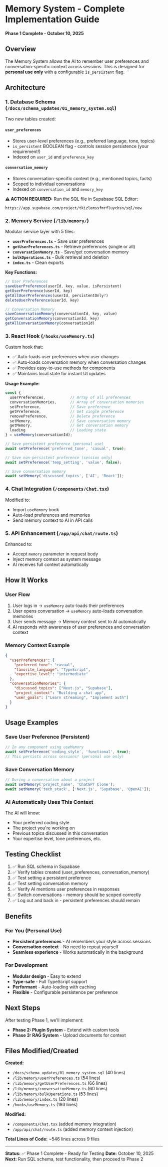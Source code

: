 # Memory System - Complete Implementation Guide

**Phase 1 Complete - October 10, 2025**

## Overview

The Memory System allows the AI to remember user preferences and conversation-specific context across sessions. This is designed for **personal use only** with a configurable `is_persistent` flag.

## Architecture

### 1. Database Schema (`/docs/schema_updates/01_memory_system.sql`)

Two new tables created:

#### `user_preferences`

- Stores user-level preferences (e.g., preferred language, tone, topics)
- `is_persistent` BOOLEAN flag - controls session persistence (your requirement!)
- Indexed on `user_id` and `preference_key`

#### `conversation_memory`

- Stores conversation-specific context (e.g., mentioned topics, facts)
- Scoped to individual conversations
- Indexed on `conversation_id` and `memory_key`

**⚠️ ACTION REQUIRED:** Run the SQL file in Supabase SQL Editor:

```text
https://app.supabase.com/project/tkizlemssfmrfluychsn/sql/new
```

### 2. Memory Service (`/lib/memory/`)

Modular service layer with 5 files:

- **`userPreferences.ts`** - Save user preferences
- **`getUserPreferences.ts`** - Retrieve preferences (single or all)
- **`conversationMemory.ts`** - Save/get conversation memory
- **`bulkOperations.ts`** - Bulk retrieval and deletion
- **`index.ts`** - Clean exports

**Key Functions:**

```typescript
// User Preferences
saveUserPreference(userId, key, value, isPersistent)
getUserPreference(userId, key)
getAllUserPreferences(userId, persistentOnly?)
deleteUserPreference(userId, key)

// Conversation Memory
saveConversationMemory(conversationId, key, value)
getConversationMemory(conversationId, key)
getAllConversationMemory(conversationId)
```

### 3. React Hook (`/hooks/useMemory.ts`)

Custom hook that:

- ✅ Auto-loads user preferences when user changes
- ✅ Auto-loads conversation memory when conversation changes
- ✅ Provides easy-to-use methods for components
- ✅ Maintains local state for instant UI updates

**Usage Example:**

```typescript
const { 
  userPreferences,           // Array of all preferences
  conversationMemories,      // Array of conversation memories
  setPreference,             // Save preference
  getPreference,             // Get single preference
  removePreference,          // Delete preference
  setMemory,                 // Save conversation memory
  getMemory,                 // Get conversation memory
  loading                    // Loading state
} = useMemory(conversationId);

// Save persistent preference (personal use)
await setPreference('preferred_tone', 'casual', true);

// Save non-persistent preference (session only)
await setPreference('temp_setting', 'value', false);

// Save conversation memory
await setMemory('discussed_topics', ['AI', 'React']);
```

### 4. Chat Integration (`/components/Chat.tsx`)

Modified to:

- Import `useMemory` hook
- Auto-load preferences and memories
- Send memory context to AI in API calls

### 5. API Enhancement (`/app/api/chat/route.ts`)

Enhanced to:

- Accept `memory` parameter in request body
- Inject memory context as system message
- AI receives full context automatically

## How It Works

### User Flow

1. User logs in → `useMemory` auto-loads their preferences
2. User opens conversation → `useMemory` auto-loads conversation memories
3. User sends message → Memory context sent to AI automatically
4. AI responds with awareness of user preferences and conversation context

### Memory Context Example

```json
{
  "userPreferences": {
    "preferred_tone": "casual",
    "favorite_language": "TypeScript",
    "expertise_level": "intermediate"
  },
  "conversationMemories": {
    "discussed_topics": ["Next.js", "Supabase"],
    "project_context": "Building a chat app",
    "user_goals": ["Learn streaming", "Implement auth"]
  }
}
```

## Usage Examples

### Save User Preference (Persistent)

```typescript
// In any component using useMemory
await setPreference('coding_style', 'functional', true);
// This persists across sessions! (personal use only)
```

### Save Conversation Memory

```typescript
// During a conversation about a project
await setMemory('project_name', 'ChatGPT Clone');
await setMemory('tech_stack', ['Next.js', 'Supabase', 'OpenAI']);
```

### AI Automatically Uses This Context

The AI will know:

- Your preferred coding style
- The project you're working on
- Previous topics discussed in this conversation
- Your expertise level, tone preferences, etc.

## Testing Checklist

1. ✅ Run SQL schema in Supabase
2. ✅ Verify tables created (user_preferences, conversation_memory)
3. ✅ Test setting a persistent preference
4. ✅ Test setting conversation memory
5. ✅ Verify AI mentions user preferences in responses
6. ✅ Switch conversations - memory should be scoped correctly
7. ✅ Log out and back in - persistent preferences should remain

## Benefits

### For You (Personal Use)

- **Persistent preferences** - AI remembers your style across sessions
- **Conversation context** - No need to repeat yourself
- **Seamless experience** - Works automatically in the background

### For Development

- **Modular design** - Easy to extend
- **Type-safe** - Full TypeScript support
- **Performant** - Auto-loading with caching
- **Flexible** - Configurable persistence per preference

## Next Steps

After testing Phase 1, we'll implement:

- **Phase 2: Plugin System** - Extend with custom tools
- **Phase 3: RAG System** - Upload documents for context

## Files Modified/Created

**Created:**

- `/docs/schema_updates/01_memory_system.sql` (40 lines)
- `/lib/memory/userPreferences.ts` (54 lines)
- `/lib/memory/getUserPreferences.ts` (66 lines)
- `/lib/memory/conversationMemory.ts` (60 lines)
- `/lib/memory/bulkOperations.ts` (53 lines)
- `/lib/memory/index.ts` (20 lines)
- `/hooks/useMemory.ts` (193 lines)

**Modified:**

- `/components/Chat.tsx` (added memory integration)
- `/app/api/chat/route.ts` (added memory context injection)

**Total Lines of Code:** ~546 lines across 9 files

---

**Status:** ✅ Phase 1 Complete - Ready for Testing
**Date:** October 10, 2025
**Next:** Run SQL schema, test functionality, then proceed to Phase 2
